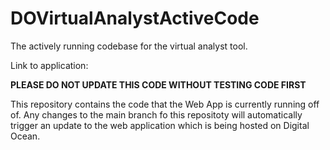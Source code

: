# DOVirtualAnalystActiveCode
The actively running codebase for the virtual analyst tool.

Link to application:

**PLEASE DO NOT UPDATE THIS CODE WITHOUT TESTING CODE FIRST**

This repository contains the code that the Web App is currently running off of. Any changes to the main branch fo this repositoty will automatically trigger an update to the 
web application which is being hosted on Digital Ocean.
